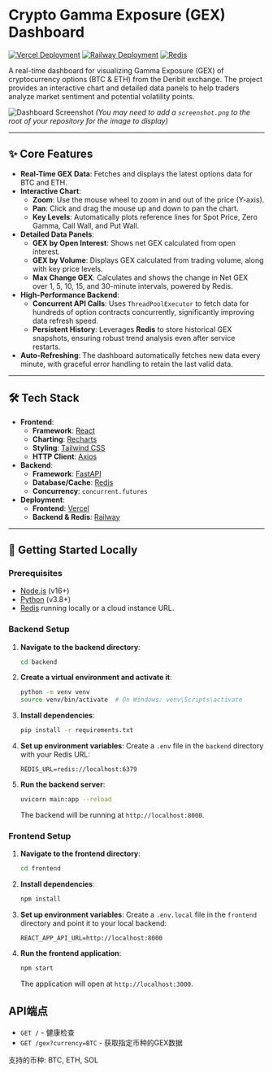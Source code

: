 # Crypto Gamma Exposure (GEX) Dashboard

[![Vercel Deployment](https://img.shields.io/badge/Frontend-Vercel-black?style=flat-square&logo=vercel)](https://crypto-gex-dashboard-v2.vercel.app/)
[![Railway Deployment](https://img.shields.io/badge/Backend-Railway-blueviolet?style=flat-square&logo=railway)](https://crypto-gex-dashboard-v2-production.up.railway.app/gex?currency=BTC)
[![Redis](https://img.shields.io/badge/Cache-Redis-red?style=flat-square&logo=redis)](https://redis.io/)

A real-time dashboard for visualizing Gamma Exposure (GEX) of cryptocurrency options (BTC & ETH) from the Deribit exchange. The project provides an interactive chart and detailed data panels to help traders analyze market sentiment and potential volatility points.

![Dashboard Screenshot](https://raw.githubusercontent.com/otter2002/crypto-gex-dashboard-v2/main/screenshot.png) 
*(You may need to add a `screenshot.png` to the root of your repository for the image to display)*

---

## ✨ Core Features

- **Real-Time GEX Data**: Fetches and displays the latest options data for BTC and ETH.
- **Interactive Chart**: 
  - **Zoom**: Use the mouse wheel to zoom in and out of the price (Y-axis).
  - **Pan**: Click and drag the mouse up and down to pan the chart.
  - **Key Levels**: Automatically plots reference lines for Spot Price, Zero Gamma, Call Wall, and Put Wall.
- **Detailed Data Panels**:
  - **GEX by Open Interest**: Shows net GEX calculated from open interest.
  - **GEX by Volume**: Displays GEX calculated from trading volume, along with key price levels.
  - **Max Change GEX**: Calculates and shows the change in Net GEX over 1, 5, 10, 15, and 30-minute intervals, powered by Redis.
- **High-Performance Backend**:
  - **Concurrent API Calls**: Uses `ThreadPoolExecutor` to fetch data for hundreds of option contracts concurrently, significantly improving data refresh speed.
  - **Persistent History**: Leverages **Redis** to store historical GEX snapshots, ensuring robust trend analysis even after service restarts.
- **Auto-Refreshing**: The dashboard automatically fetches new data every minute, with graceful error handling to retain the last valid data.

---

## 🛠️ Tech Stack

- **Frontend**:
  - **Framework**: [React](https://reactjs.org/)
  - **Charting**: [Recharts](https://recharts.org/)
  - **Styling**: [Tailwind CSS](https://tailwindcss.com/)
  - **HTTP Client**: [Axios](https://axios-http.com/)
- **Backend**:
  - **Framework**: [FastAPI](https://fastapi.tiangolo.com/)
  - **Database/Cache**: [Redis](https://redis.io/)
  - **Concurrency**: `concurrent.futures`
- **Deployment**:
  - **Frontend**: [Vercel](https://vercel.com/)
  - **Backend & Redis**: [Railway](https://railway.app/)

---

## 🚀 Getting Started Locally

### Prerequisites

- [Node.js](https://nodejs.org/) (v16+)
- [Python](https://www.python.org/) (v3.8+)
- [Redis](https://redis.io/docs/getting-started/) running locally or a cloud instance URL.

### Backend Setup

1.  **Navigate to the backend directory**:
    ```bash
    cd backend
    ```

2.  **Create a virtual environment and activate it**:
    ```bash
    python -m venv venv
    source venv/bin/activate  # On Windows: venv\Scripts\activate
    ```

3.  **Install dependencies**:
    ```bash
    pip install -r requirements.txt
    ```

4.  **Set up environment variables**:
    Create a `.env` file in the `backend` directory with your Redis URL:
    ```
    REDIS_URL=redis://localhost:6379
    ```

5.  **Run the backend server**:
    ```bash
    uvicorn main:app --reload
    ```
    The backend will be running at `http://localhost:8000`.

### Frontend Setup

1.  **Navigate to the frontend directory**:
    ```bash
    cd frontend
    ```

2.  **Install dependencies**:
    ```bash
    npm install
    ```

3.  **Set up environment variables**:
    Create a `.env.local` file in the `frontend` directory and point it to your local backend:
    ```
    REACT_APP_API_URL=http://localhost:8000
    ```

4.  **Run the frontend application**:
    ```bash
    npm start
    ```
    The application will open at `http://localhost:3000`.

## API端点

- `GET /` - 健康检查
- `GET /gex?currency=BTC` - 获取指定币种的GEX数据

支持的币种: BTC, ETH, SOL 